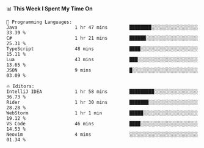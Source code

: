 


<!--START_SECTION:waka-->
📊 **This Week I Spent My Time On** 

```text
💬 Programming Languages: 
Java                     1 hr 47 mins        ████████░░░░░░░░░░░░░░░░░   33.39 % 
C#                       1 hr 21 mins        ██████░░░░░░░░░░░░░░░░░░░   25.31 % 
TypeScript               48 mins             ████░░░░░░░░░░░░░░░░░░░░░   15.11 % 
Lua                      43 mins             ███░░░░░░░░░░░░░░░░░░░░░░   13.65 % 
JSON                     9 mins              █░░░░░░░░░░░░░░░░░░░░░░░░   03.09 % 

🔥 Editors: 
IntelliJ IDEA            1 hr 58 mins        █████████░░░░░░░░░░░░░░░░   36.73 % 
Rider                    1 hr 30 mins        ███████░░░░░░░░░░░░░░░░░░   28.28 % 
WebStorm                 1 hr 1 min          █████░░░░░░░░░░░░░░░░░░░░   19.12 % 
VS Code                  46 mins             ████░░░░░░░░░░░░░░░░░░░░░   14.53 % 
Neovim                   4 mins              ░░░░░░░░░░░░░░░░░░░░░░░░░   01.34 % 
```


<!--END_SECTION:waka-->

<!--
**danielr0d/danielr0d** is a ✨ _special_ ✨ repository because its `README.md` (this file) appears on your GitHub profile.

Here are some ideas to get you started:

- 🔭 I’m currently working on ...
- 🌱 I’m currently learning ...
- 👯 I’m looking to collaborate on ...
- 🤔 I’m looking for help with ...
- 💬 Ask me about ...
- 📫 How to reach me: ...
- 😄 Pronouns: ...
- ⚡ Fun fact: ...
-->
